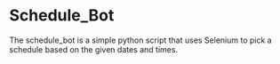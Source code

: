 # Schedule_Bot

The schedule_bot is a simple python script that uses Selenium to pick a schedule based on the given dates and times.
